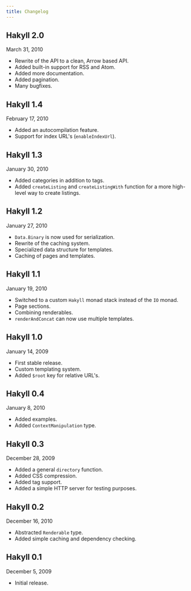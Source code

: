 ```yaml
---
title: Changelog
---
```


## Hakyll 2.0

March 31, 2010

- Rewrite of the API to a clean, Arrow based API.
- Added built-in support for RSS and Atom.
- Added more documentation.
- Added pagination.
- Many bugfixes.

## Hakyll 1.4

February 17, 2010

- Added an autocompilation feature.
- Support for index URL's (`enableIndexUrl`).

## Hakyll 1.3

January 30, 2010

- Added categories in addition to tags.
- Added `createListing` and `createListingWith` function for a more high-level
  way to create listings.

## Hakyll 1.2

January 27, 2010

- `Data.Binary` is now used for serialization.
- Rewrite of the caching system.
- Specialized data structure for templates.
- Caching of pages and templates.

## Hakyll 1.1

January 19, 2010

- Switched to a custom `Hakyll` monad stack instead of the `IO` monad.
- Page sections.
- Combining renderables.
- `renderAndConcat` can now use multiple templates.

## Hakyll 1.0

January 14, 2009

- First stable release.
- Custom templating system.
- Added `$root` key for relative URL's.

## Hakyll 0.4

January 8, 2010

- Added examples.
- Added `ContextManipulation` type.

## Hakyll 0.3

December 28, 2009

- Added a general `directory` function.
- Added CSS compression.
- Added tag support.
- Added a simple HTTP server for testing purposes.

## Hakyll 0.2

December 16, 2010

- Abstracted `Renderable` type.
- Added simple caching and dependency checking.

## Hakyll 0.1

December 5, 2009

- Initial release.
